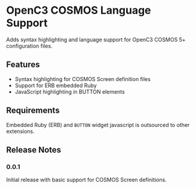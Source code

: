 # OpenC3 COSMOS Language Support

Adds syntax highlighting and language support for OpenC3 COSMOS 5+ configuration files.

## Features

- Syntax highlighting for COSMOS Screen definition files
- Support for ERB embedded Ruby
- JavaScript highlighting in BUTTON elements

## Requirements

Embedded Ruby (ERB) and `BUTTON` widget javascript is outsourced to other extensions.

## Release Notes

### 0.0.1

Initial release with basic support for COSMOS Screen definitions.
